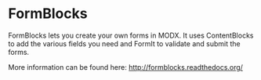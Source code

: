 # FormBlocks

FormBlocks lets you create your own forms in MODX. It uses ContentBlocks to add the various fields you need and FormIt to validate and submit the forms.

More information can be found here: http://formblocks.readthedocs.org/
